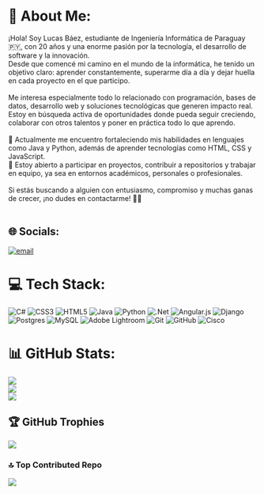 # 💫 About Me:
¡Hola! Soy Lucas Báez, estudiante de Ingeniería Informática de Paraguay 🇵🇾, con 20 años y una enorme pasión por la tecnología, el desarrollo de software y la innovación.<br>Desde que comencé mi camino en el mundo de la informática, he tenido un objetivo claro: aprender constantemente, superarme día a día y dejar huella en cada proyecto en el que participo.<br><br>Me interesa especialmente todo lo relacionado con programación, bases de datos, desarrollo web y soluciones tecnológicas que generen impacto real. Estoy en búsqueda activa de oportunidades donde pueda seguir creciendo, colaborar con otros talentos y poner en práctica todo lo que aprendo.<br><br>🔧 Actualmente me encuentro fortaleciendo mis habilidades en lenguajes como Java y Python, además de aprender tecnologías como HTML, CSS y JavaScript.<br>🌱 Estoy abierto a participar en proyectos, contribuir a repositorios y trabajar en equipo, ya sea en entornos académicos, personales o profesionales.<br><br>Si estás buscando a alguien con entusiasmo, compromiso y muchas ganas de crecer, ¡no dudes en contactarme! 💼✨<br><br>


## 🌐 Socials:
[![email](https://img.shields.io/badge/Email-D14836?logo=gmail&logoColor=white)](mailto:lucasbaezinge01@gmail.com) 

# 💻 Tech Stack:
![C#](https://img.shields.io/badge/c%23-%23239120.svg?style=for-the-badge&logo=csharp&logoColor=white) ![CSS3](https://img.shields.io/badge/css3-%231572B6.svg?style=for-the-badge&logo=css3&logoColor=white) ![HTML5](https://img.shields.io/badge/html5-%23E34F26.svg?style=for-the-badge&logo=html5&logoColor=white) ![Java](https://img.shields.io/badge/java-%23ED8B00.svg?style=for-the-badge&logo=openjdk&logoColor=white) ![Python](https://img.shields.io/badge/python-3670A0?style=for-the-badge&logo=python&logoColor=ffdd54) ![.Net](https://img.shields.io/badge/.NET-5C2D91?style=for-the-badge&logo=.net&logoColor=white) ![Angular.js](https://img.shields.io/badge/angular.js-%23E23237.svg?style=for-the-badge&logo=angularjs&logoColor=white) ![Django](https://img.shields.io/badge/django-%23092E20.svg?style=for-the-badge&logo=django&logoColor=white) ![Postgres](https://img.shields.io/badge/postgres-%23316192.svg?style=for-the-badge&logo=postgresql&logoColor=white) ![MySQL](https://img.shields.io/badge/mysql-4479A1.svg?style=for-the-badge&logo=mysql&logoColor=white) ![Adobe Lightroom](https://img.shields.io/badge/Adobe%20Lightroom-31A8FF.svg?style=for-the-badge&logo=Adobe%20Lightroom&logoColor=white) ![Git](https://img.shields.io/badge/git-%23F05033.svg?style=for-the-badge&logo=git&logoColor=white) ![GitHub](https://img.shields.io/badge/github-%23121011.svg?style=for-the-badge&logo=github&logoColor=white) ![Cisco](https://img.shields.io/badge/cisco-%23049fd9.svg?style=for-the-badge&logo=cisco&logoColor=black)
# 📊 GitHub Stats:
![](https://github-readme-stats.vercel.app/api?username=Lucas00185&theme=tokyonight&hide_border=false&include_all_commits=false&count_private=false)<br/>
![](https://nirzak-streak-stats.vercel.app/?user=Lucas00185&theme=tokyonight&hide_border=false)<br/>
![](https://github-readme-stats.vercel.app/api/top-langs/?username=Lucas00185&theme=tokyonight&hide_border=false&include_all_commits=false&count_private=false&layout=compact)

## 🏆 GitHub Trophies
![](https://github-profile-trophy.vercel.app/?username=Lucas00185&theme=tokyonight&no-frame=false&no-bg=true&margin-w=4)

### 🔝 Top Contributed Repo
![](https://github-contributor-stats.vercel.app/api?username=Lucas00185&limit=5&theme=shadow_blue&combine_all_yearly_contributions=true)

<!-- Proudly created with GPRM ( https://gprm.itsvg.in ) -->
